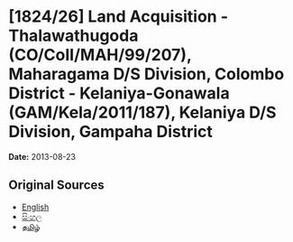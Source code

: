 # [1824/26] Land Acquisition - Thalawathugoda (CO/CoII/MAH/99/207), Maharagama D/S Division, Colombo District - Kelaniya-Gonawala (GAM/Kela/2011/187), Kelaniya D/S Division, Gampaha District

**Date:** 2013-08-23

## Original Sources

- [English](https://documents.gov.lk/view/extra-gazettes/2013/8/1824-26_E.pdf)
- [සිංහල](https://documents.gov.lk/view/extra-gazettes/2013/8/1824-26_S.pdf)
- [தமிழ்](https://documents.gov.lk/view/extra-gazettes/2013/8/1824-26_T.pdf)
